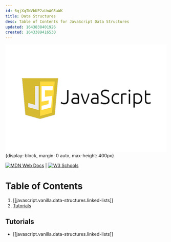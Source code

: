 ```yaml
---
id: 6qjXqINVbKP2aUnAG5aWK
title: Data Structures
desc: Table of Contents for JavaScript Data Structures
updated: 1643838401926
created: 1643389416530
---
```


![javascript](/assets/images/javaScript.jpeg){display: block, margin: 0 auto, max-height: 400px}

[![MDN Web Docs](https://img.shields.io/badge/MDN_Web_Docs-black?style=flat&logo=mdnwebdocs&logoColor=white)](https://developer.mozilla.org/en-US/docs/Web/JavaScript) |
[![W3 Schools](https://img.shields.io/badge/W3Schools-6DA55F?style=flat&logo=w3c&logoColor=white)](https://www.w3schools.com/js/default.asp)

# Table of Contents

1. [[javascript.vanilla.data-structures.linked-lists]]
2. [Tutorials](#tutorials)

## Tutorials

- [[javascript.vanilla.data-structures.linked-lists]]
